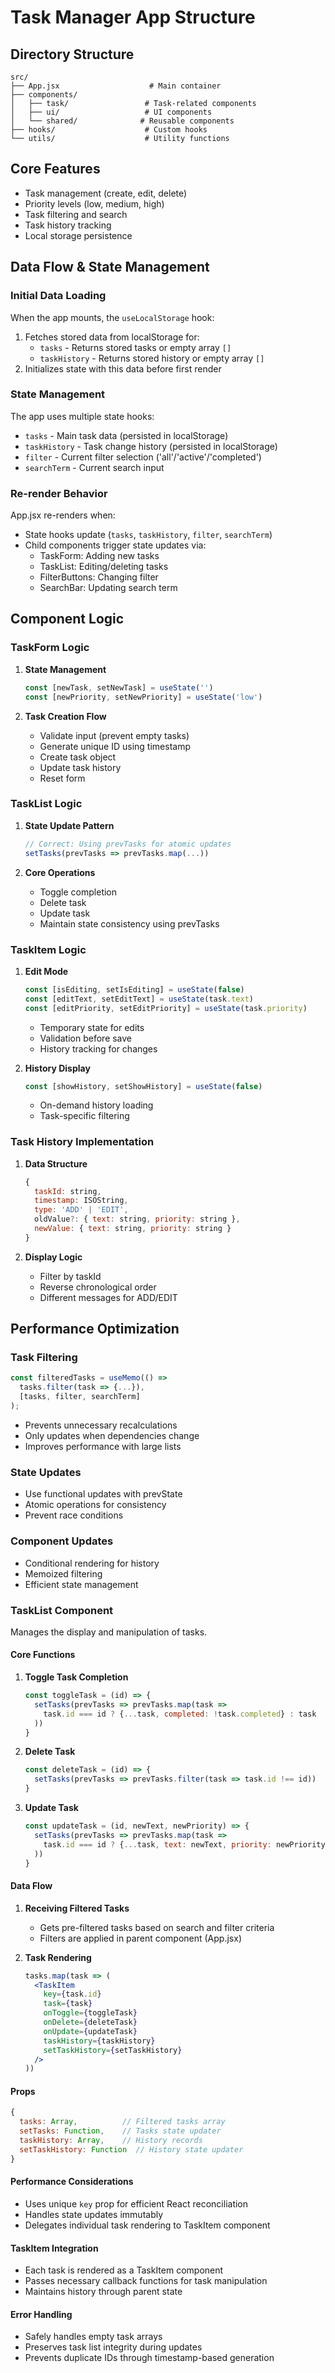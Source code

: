 # Task Manager App Structure

## Directory Structure
```
src/
├── App.jsx                    # Main container
├── components/
│   ├── task/                 # Task-related components
│   ├── ui/                   # UI components
│   └── shared/              # Reusable components
├── hooks/                    # Custom hooks
└── utils/                    # Utility functions
```

## Core Features
- Task management (create, edit, delete)
- Priority levels (low, medium, high)
- Task filtering and search
- Task history tracking
- Local storage persistence

## Data Flow & State Management

### Initial Data Loading
When the app mounts, the `useLocalStorage` hook:
1. Fetches stored data from localStorage for:
   - `tasks` - Returns stored tasks or empty array `[]`
   - `taskHistory` - Returns stored history or empty array `[]`
2. Initializes state with this data before first render

### State Management
The app uses multiple state hooks:
- `tasks` - Main task data (persisted in localStorage)
- `taskHistory` - Task change history (persisted in localStorage) 
- `filter` - Current filter selection ('all'/'active'/'completed')
- `searchTerm` - Current search input

### Re-render Behavior
App.jsx re-renders when:
- State hooks update (`tasks`, `taskHistory`, `filter`, `searchTerm`)
- Child components trigger state updates via:
  - TaskForm: Adding new tasks
  - TaskList: Editing/deleting tasks
  - FilterButtons: Changing filter
  - SearchBar: Updating search term

## Component Logic

### TaskForm Logic
1. **State Management**
   ```jsx
   const [newTask, setNewTask] = useState('')
   const [newPriority, setNewPriority] = useState('low')
   ```

2. **Task Creation Flow**
   - Validate input (prevent empty tasks)
   - Generate unique ID using timestamp
   - Create task object
   - Update task history
   - Reset form

### TaskList Logic
1. **State Update Pattern**
   ```jsx
   // Correct: Using prevTasks for atomic updates
   setTasks(prevTasks => prevTasks.map(...))
   ```

2. **Core Operations**
   - Toggle completion
   - Delete task
   - Update task
   - Maintain state consistency using prevTasks

### TaskItem Logic
1. **Edit Mode**
   ```jsx
   const [isEditing, setIsEditing] = useState(false)
   const [editText, setEditText] = useState(task.text)
   const [editPriority, setEditPriority] = useState(task.priority)
   ```
   - Temporary state for edits
   - Validation before save
   - History tracking for changes

2. **History Display**
   ```jsx
   const [showHistory, setShowHistory] = useState(false)
   ```
   - On-demand history loading
   - Task-specific filtering

### Task History Implementation
1. **Data Structure**
   ```jsx
   {
     taskId: string,
     timestamp: ISOString,
     type: 'ADD' | 'EDIT',
     oldValue?: { text: string, priority: string },
     newValue: { text: string, priority: string }
   }
   ```

2. **Display Logic**
   - Filter by taskId
   - Reverse chronological order
   - Different messages for ADD/EDIT

## Performance Optimization

### Task Filtering
```jsx
const filteredTasks = useMemo(() => 
  tasks.filter(task => {...}), 
  [tasks, filter, searchTerm]
);
```
- Prevents unnecessary recalculations
- Only updates when dependencies change
- Improves performance with large lists

### State Updates
- Use functional updates with prevState
- Atomic operations for consistency
- Prevent race conditions

### Component Updates
- Conditional rendering for history
- Memoized filtering
- Efficient state management

### TaskList Component
Manages the display and manipulation of tasks.

#### Core Functions
1. **Toggle Task Completion**
   ```jsx
   const toggleTask = (id) => {
     setTasks(prevTasks => prevTasks.map(task => 
       task.id === id ? {...task, completed: !task.completed} : task
     ))
   }
   ```

2. **Delete Task**
   ```jsx
   const deleteTask = (id) => {
     setTasks(prevTasks => prevTasks.filter(task => task.id !== id))
   }
   ```

3. **Update Task**
   ```jsx
   const updateTask = (id, newText, newPriority) => {
     setTasks(prevTasks => prevTasks.map(task =>
       task.id === id ? {...task, text: newText, priority: newPriority} : task
     ))
   }
   ```

#### Data Flow
1. **Receiving Filtered Tasks**
   - Gets pre-filtered tasks based on search and filter criteria
   - Filters are applied in parent component (App.jsx)

2. **Task Rendering**
   ```jsx
   tasks.map(task => (
     <TaskItem
       key={task.id}
       task={task}
       onToggle={toggleTask}
       onDelete={deleteTask}
       onUpdate={updateTask}
       taskHistory={taskHistory}
       setTaskHistory={setTaskHistory}
     />
   ))
   ```

#### Props
```jsx
{
  tasks: Array,          // Filtered tasks array
  setTasks: Function,    // Tasks state updater
  taskHistory: Array,    // History records
  setTaskHistory: Function  // History state updater
}
```

#### Performance Considerations
- Uses unique `key` prop for efficient React reconciliation
- Handles state updates immutably
- Delegates individual task rendering to TaskItem component

#### TaskItem Integration
- Each task is rendered as a TaskItem component
- Passes necessary callback functions for task manipulation
- Maintains history through parent state

#### Error Handling
- Safely handles empty task arrays
- Preserves task list integrity during updates
- Prevents duplicate IDs through timestamp-based generation
